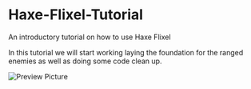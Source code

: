 # Haxe-Flixel-Tutorial
An introductory tutorial on how to use Haxe Flixel

In this tutorial we will start working laying the foundation for the ranged enemies as well as doing some code clean up.

![Preview Picture](https://github.com/Wolfman13/Haxe-Flixel-Tutorial/blob/Tutorial-4/Tutorial_4.png?raw=true)